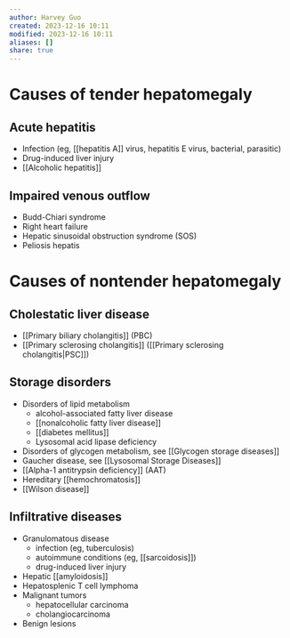 ```yaml
---
author: Harvey Guo
created: 2023-12-16 10:11
modified: 2023-12-16 10:11
aliases: []
share: true
---
```


# Causes of tender hepatomegaly
## Acute hepatitis
- Infection (eg, [[hepatitis A]] virus, hepatitis E virus, bacterial, parasitic)
- Drug-induced liver injury
- [[Alcoholic hepatitis]]
## Impaired venous outflow
- Budd-Chiari syndrome
- Right heart failure
- Hepatic sinusoidal obstruction syndrome (SOS)
- Peliosis hepatis
# Causes of nontender hepatomegaly
## Cholestatic liver disease
- [[Primary biliary cholangitis]] (PBC)
- [[Primary sclerosing cholangitis]] ([[Primary sclerosing cholangitis|PSC]])
## Storage disorders
- Disorders of lipid metabolism
	- alcohol-associated fatty liver disease
	- [[nonalcoholic fatty liver disease]]
	- [[diabetes mellitus]]
	- Lysosomal acid lipase deficiency
- Disorders of glycogen metabolism, see [[Glycogen storage diseases]]
- Gaucher disease, see [[Lysosomal Storage Diseases]]
- [[Alpha-1 antitrypsin deficiency]] (AAT)
- Hereditary [[hemochromatosis]]
- [[Wilson disease]]
## Infiltrative diseases
- Granulomatous disease
	- infection (eg, tuberculosis)
	- autoimmune conditions (eg, [[sarcoidosis]])
	- drug-induced liver injury
- Hepatic [[amyloidosis]]
- Hepatosplenic T cell lymphoma
- Malignant tumors
	- hepatocellular carcinoma
	- cholangiocarcinoma
- Benign lesions